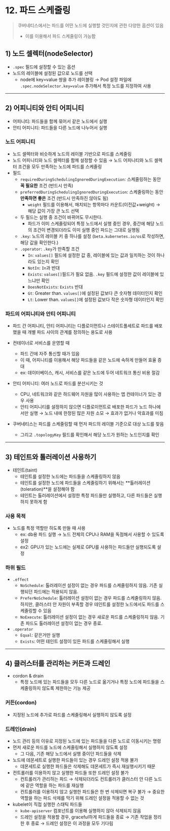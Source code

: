 # 12. 파드 스케줄링
> 쿠버네티스에서는 파드를 어떤 노드에 실행할 것인지에 관한 다양한 옵션이 있음 
> - 이를 이용해서 파드 스케줄링이 가능함 

## 1) 노드 셀렉터(nodeSelector)
- `.spec` 필드에 설정할 수 있는 옵션
- 노드의 레이블에 설정된 값으로 노드를 선택 
  - node에 key=value 쌍을 추가 레이블링 → Pod 설정 파일에 `.spec.nodeSelector.key=value` 추가해서 특정 노드를 지정하여 사용 

---

## 2) 어피니티와 안티 어피니티 
- 어피니티: 파드들을 함께 묶어서 같은 노드에서 실행 
- 안티 어피니티: 파드들을 다른 노드에 나누어서 실행

### 노드 어피니티 
- 노드 셀렉터와 비슷하게 노드의 레이블 기반으로 파드를 스케줄링 
- 노드 어피니티와 노드 셀렉터를 함께 설정할 수 있음 → 노드 어피니티와 노드 셀렉터 조건을 모두 만족하는 노드에 파드를 스케줄링 
- 필드
  - `requiredDuringSchedulingIgnoredDuringExecution`: 스케줄링하는 동안 **꼭 필요한** 조건 (반드시 만족)
  - `preferredDuringSchedulingIgnoredDuringExecution`: 스케줄링하는 동안 **만족하면 좋은** 조건 (반드시 만족하진 않아도 됨)
    - `weight` 필드를 이용해서, 매치되는 항목마다 카운트(이전값+weight) → 해당 값이 가장 큰 노드 선택 
  - 두 필드는 실행 중 조건이 바뀌어도 무시한다.
    - 파드가 이미 스케줄링되어 특정 노드에서 실행 중인 경우, 중간에 해당 노드의 조건이 변경되더라도 이미 실행 중인 파드는 그대로 실행됨 
  - `.key`: 노드의 레이블 키 중 하나를 설정 (`beta.kubernetes.io/os`로 작성하면, 해당 값을 확인한다.)
  - `.operator`: `.key`가 만족할 조건 
    - `In`: `values[]` 필드에 설정한 값 중, 레이블에 있는 값과 일치하는 것이 하나라도 있는지 확인 
    - `NotIn`: `In`과 반대 
    - `Exists`: `values[]`필드가 필요 없음. `.key` 필드에 설정한 값이 레이블에 있느냐만 확인 
    - `DoesNotExists`: `Exists` 반대 
    - `Gt`: Greater than. `values[]`에 설정된 값보다 큰 숫자형 데이터인지 확인
    - `Lt`: Lower than. `values[]`에 설정된 값보다 작은 숫자형 데이터인지 확인


### 파드의 어피니티와 안티 어피니티 
- 파드 간 어피니티, 안티 어피니티는 디플로이먼트나 스테이트풀세트로 파드를 배포했을 때 개별 파드 사이의 관계를 정의하는 용도로 사용 
- 컨테이너로 서비스를 운영할 때
  - 파드 간에 자주 통신할 때가 있음
  - 이 때, 어피니티를 이용해서 해당 파드들을 같은 노드에 속하게 만들어 효율 증대 
  - ex: 데이터베이스, 캐시, 서비스를 같은 노드에 두어 네트워크 통신 비용 절감 


- 안티 어피니티: 여러 노드로 파드를 분산시키는 것
  - CPU, 네트워크와 같은 하드웨어 자원을 많이 사용하는 앱 컨테이너가 있는 경우 사용
  - 안티 어피니티를 설정하지 않으면 디플로이먼트로 배포한 파드가 노드 하나에서만 실행 → 노드 내에 한정된 많은 자원 소모 → 효과가 없거나 악효과를 미침 


- 쿠버네티스는 파드를 스케줄링할 때 먼저 파드의 레이블 기준으로 대상 노드를 찾음
  - 그리고 `.topologyKey` 필드를 확인해서 해당 노드가 원하는 노드인지를 확인 


---

## 3) 테인트와 톨러레이션 사용하기 
- 테인트(taint)
  - 테인트를 설정한 노드에는 파드들을 스케줄링하지 않음 
  - 테인트를 설정한 노드에 파드들을 스케줄링하기 위해서는 **톨러레이션(toleration)**을 설정해야 함 
  - 테인트는 톨러레이션에서 설정한 특정 파드들만 실행하고, 다른 파드들은 실행하지 못하게 함 

### 사용 목적
- 노드를 특정 역할만 하도록 만들 때 사용 
  - ex: db용 파드 실행 → 노드 전체의 CPU나 RAM을 독점해서 사용할 수 있도록 설정 
  - ex2: GPU가 있는 노드에는 실제로 GPU를 사용하는 파드들만 실행되도록 설정 

### 하위 필드
- `.effect`
  - `NoSchedule`: 톨러레이션 설정이 없는 경우 파드를 스케줄링하지 않음. 기존 실행되던 파드에는 적용되지 않음.
  - `PreferNoSchedule`: 톨러레이션 설정이 없는 경우 파드를 스케줄링하지 않음. 하지만, 클러스터 안 자원이 부족할 경우 테인트를 설정한 노드에서도 파드를 스케줄링할 수 있음 
  - `NoExecute`: 톨러레이션 설정이 없는 경우 새로운 파드를 스케줄링하지 않음. 기존 파드도 톨러레이션 설정이 없는 경우 종료.
- `.operator`
  - `Equal`: 같은거만 실행 
  - `Exists`: 어떤 테인트 설정이 있든 파드를 스케줄링해서 실행 
  

---

## 4) 클러스터를 관리하는 커든과 드레인
- cordon & drain 
  - 특정 노드에 있는 파드들을 모두 다른 노드로 옮기거나 특정 노드에 파드들을 스케줄링하지 않도록 제한하는 기능 제공

### 커든(cordon)
- 지정된 노드에 추가로 파드를 스케줄링해서 실행하지 않도록 설정 


### 드레인(drain)
- 노드 관리 등의 이유로 지정된 노드에 있는 파드들을 다른 노드로 이동시키는 명령 
- 먼저 새로운 파드를 노드에 스케줄링해서 실행하지 않도록 설정
  - 그 다음, 기존 해당 노드에서 실행 중이던 파드들을 삭제 
- 노드에 데몬세트로 실행한 파드들이 있는 경우 드레인 설정 적용 불가
  - 데몬세트로 실행한 파드들은 삭제해도 데몬세트가 즉시 재실행시키기 때문 
- 컨트롤러를 이용하지 않고 실행한 파드들 또한 드레인 설정 불가
  - 컨트롤러가 관리하는 파드 → 삭제되더라도 컨트롤러가 클러스터 안 다른 노드에 같은 역할을 하는 파드를 재실행 
  - 컨트롤러를 이용하지 않고 실행한 파드들은 한 번 삭제되면 복구 불가 → 중요한 역할을 하는 파드 삭제를 막기 위해 드레인 설정을 적용할 수 없는 것 
- kubelet이 직접 실행한 스태틱 파드들
  - `kube-apiserver` 컴포넌트를 이용해 실행하지 않아 삭제되지 않음 
  - 드레인 설정을 적용할 경우, graceful하게 파드들을 종료 → 기존 작업을 정리한 후 종료 → 드레인 설정은 이 과정을 모두 기다림 


